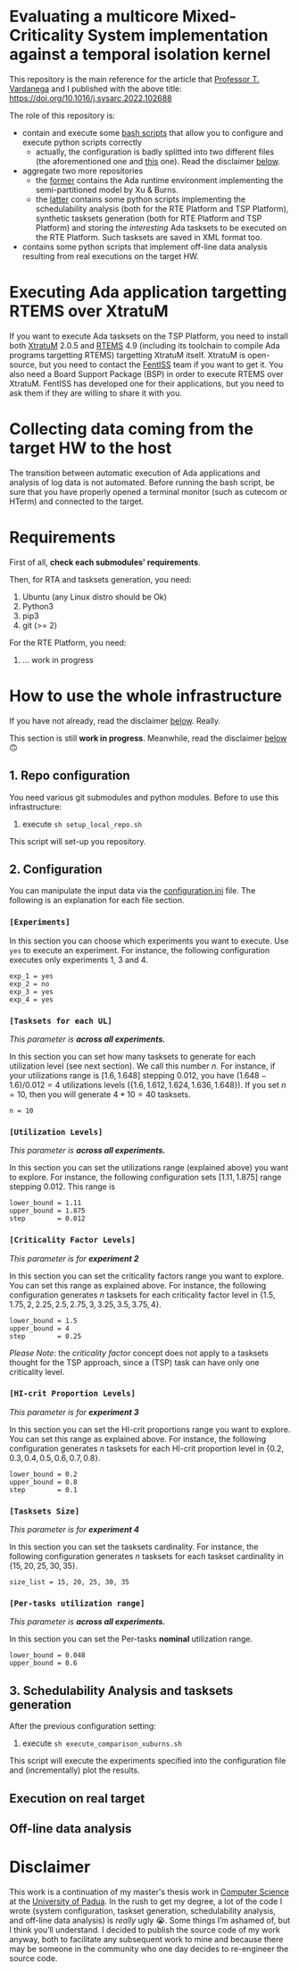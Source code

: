 # Evaluating a multicore Mixed-Criticality System implementation against a temporal isolation kernel

This repository is the main reference for the article that [Professor T. Vardanega](https://orcid.org/0000-0002-0089-0889) and I published with the above title: https://doi.org/10.1016/j.sysarc.2022.102688

The role of this repository is:
- contain and execute some [bash scripts](https://github.com/BottCode/Exploring-the-viability-of-a-MCS-multicore-runtime-demonstrator-a-comparison-with-a-/blob/master/execute_comparison_xuburns.sh) that allow you to configure and execute python scripts correctly
  - actually, the configuration is badly splitted into two different files (the aforementioned one and [this](https://github.com/BottCode/synthetic-Ada-tasksets-generation-for-a-MCS-semi-partitioned-model-or-RTEMS-on-XtratuM/blob/8745de417a2851d7b41dafb6b447c25f2bcfdab5/dual-core-version/config.py) one). Read the disclaimer [below](#disclaimer).
- aggregate two more repositories
  -  the [former](https://github.com/BottCode/Ada-RTE-supporting-semi-partitioned-model) contains the Ada runtime environment implementing the semi-partitioned model by Xu & Burns.
  -  the [latter](https://github.com/BottCode/synthetic-Ada-tasksets-generation-for-a-MCS-semi-partitioned-model-or-RTEMS-on-XtratuM) contains some python scripts implementing the schedulability analysis (both for the RTE Platform and TSP Platform), synthetic tasksets generation (both for RTE Platform and TSP Platform) and storing the *interesting* Ada tasksets to be executed on the RTE Platform. Such tasksets are saved in XML format too.
-  contains some python scripts that implement off-line data analysis resulting from real executions on the target HW.

# Executing Ada application targetting RTEMS over XtratuM
If you want to execute Ada tasksets on the TSP Platform, you need to install both [XtratuM](https://fentiss.com/products/hypervisor/) 2.0.5 and [RTEMS](https://www.rtems.org/) 4.9 (including its toolchain to compile Ada programs targetting RTEMS) targetting XtratuM itself. XtratuM is open-source, but you need to contact the [FentISS](https://fentiss.com/company/contact/) team if you want to get it. You also need a Board Support Package (BSP) in order to execute RTEMS over XtratuM. FentISS has developed one for their applications, but you need to ask them if they are willing to share it with you.

# Collecting data coming from the target HW to the host
The transition between automatic execution of Ada applications and analysis of log data is not automated. Before running the bash script, be sure that you have properly opened a terminal monitor (such as cutecom or HTerm) and connected to the target. 

# Requirements
First of all, **check each submodules' requirements**.

Then, for RTA and tasksets generation, you need:
1. Ubuntu (any Linux distro should be Ok)
2. Python3
3. pip3 
4. git (>= 2)

For the RTE Platform, you need:
1. ... work in progress

# How to use the whole infrastructure
If you have not already, read the disclaimer [below](#disclaimer). Really.
 
This section is still **work in progress**. Meanwhile, read the disclaimer [below](#disclaimer) :upside_down_face:

## 1. Repo configuration
You need various git submodules and python modules.
Before to use this infrastructure:
1. execute ```sh setup_local_repo.sh```

This script will set-up you repository.

## 2. Configuration
You can manipulate the input data via the [configuration.ini](./configuration.ini) file. The following is an explanation for each file section.

### ```[Experiments]```
In this section you can choose which experiments you want to execute. Use `yes` to execute an experiment. For instance, the following configuration executes only experiments 1, 3 and 4.
```
exp_1 = yes
exp_2 = no
exp_3 = yes
exp_4 = yes
```

### ```[Tasksets for each UL]```
_This parameter is **across all experiments.**_

In this section you can set how many tasksets to generate for each utilization level (see next section). We call this number $n$. For instance, if your utilizations range is $[1.6, 1.648]$ stepping $0.012$, you have $(1.648-1.6) / 0.012 = 4$ utilizations levels ($\{1.6, 1.612, 1.624, 1.636, 1.648\}$). If you set $n=10$, then you will generate $4 * 10=40$ tasksets.
```
n = 10
```


### ```[Utilization Levels]```
_This parameter is **across all experiments.**_

In this section you can set the utilizations range (explained above) you want to explore. For instance, the following configuration sets $[1.11, 1.875]$ range stepping $0.012$. This range is 
```
lower_bound = 1.11
upper_bound = 1.875
step        = 0.012
```

### ```[Criticality Factor Levels]```
_This parameter is for **experiment 2**_

In this section you can set the criticality factors range you want to explore. You can set this range as explained above. For instance, the following configuration generates $n$ tasksets for each criticality factor level in $\{1.5, 1.75, 2, 2.25, 2.5, 2.75, 3, 3.25, 3.5, 3.75, 4\}$.
```
lower_bound = 1.5
upper_bound = 4
step        = 0.25
```
_Please Note_: the _criticality factor_ concept does not apply to a tasksets thought for the TSP approach, since a (TSP) task can have only one criticality level.

### ```[HI-crit Proportion Levels]```
_This parameter is for **experiment 3**_

In this section you can set the HI-crit proportions range you want to explore. You can set this range as explained above. For instance, the following configuration generates $n$ tasksets for each HI-crit proportion level in $\{0.2, 0.3, 0.4, 0.5, 0.6, 0.7, 0.8\}$.
```
lower_bound = 0.2
upper_bound = 0.8
step        = 0.1
```

### ```[Tasksets Size]```
_This parameter is for **experiment 4**_

In this section you can set the tasksets cardinality.  For instance, the following configuration generates $n$ tasksets for each taskset cardinality in $\{15, 20, 25, 30, 35\}$.
```
size_list = 15, 20, 25, 30, 35
```

### ```[Per-tasks utilization range]```
_This parameter is **across all experiments.**_

In this section you can set the Per-tasks **nominal** utilization range.
```
lower_bound = 0.048
upper_bound = 0.6
```

## 3. Schedulability Analysis and tasksets generation
After the previous configuration setting:
1. execute ```sh execute_comparison_xuburns.sh```

This script will execute the experiments specified into the configuration file and (incrementally) plot the results.

## Execution on real target

## Off-line data analysis
# Disclaimer

This work is a continuation of my master's thesis work in [Computer Science](http://informatica.math.unipd.it/laureamagistrale/indexen.html) at the [University of Padua](https://www.unipd.it/en/). In the rush to get my degree, a lot of the code I wrote (system configuration, taskset generation, schedulability analysis, and off-line data analysis) is _really_ ugly :sob:. Some things I’m ashamed of, but I think you’ll understand. I decided to publish the source code of my work anyway, both to facilitate any subsequent work to mine and because there may be someone in the community who one day decides to re-engineer the source code.
